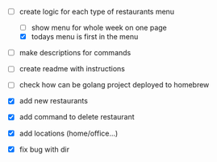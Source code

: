


- [ ] create logic for each type of restaurants menu
  - [ ] show menu for whole week on one page
  - [X] todays menu is first in the menu
- [ ] make descriptions for commands
- [ ] create readme with instructions
- [ ] check how can be golang project deployed to homebrew
- [X] add new restaurants
- [X] add command to delete restaurant
- [X] add locations (home/office...)

- [x] fix bug with dir
